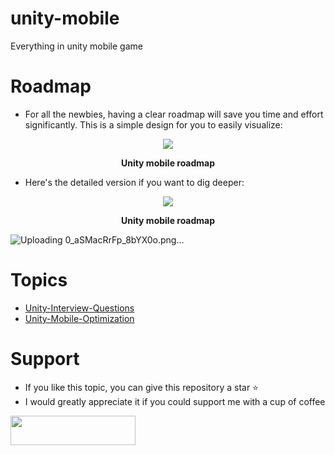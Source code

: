 # unity-mobile
Everything in unity mobile game

# Roadmap

- For all the newbies, having a clear roadmap will save you time and effort significantly. This is a simple design for you to easily visualize:

<div align="center">
	<img src="https://github.com/GuardianOfGods/unity-mobile/assets/52252046/2a5995f6-38ff-456f-b996-73ff44339117">
  <p><b>Unity mobile roadmap</b></p>
</div>

- Here's the detailed version if you want to dig deeper:

<div align="center">
	<img src="https://github.com/GuardianOfGods/unity-mobile/assets/52252046/7f78becd-e87a-4c65-90bd-6e1d8a8224fb">
  <p><b>Unity mobile roadmap</b></p>
</div>

![Uploading 0_aSMacRrFp_8bYX0o.png…]()


# Topics
- [Unity-Interview-Questions](https://github.com/GuardianOfGods/unity-interview-questions)
- [Unity-Mobile-Optimization](https://github.com/GuardianOfGods/unity-mobile-optimization)

# Support
- If you like this topic, you can give this repository a star ⭐
- I would greatly appreciate it if you could support me with a cup of coffee
<a href="https://www.buymeacoffee.com/HoangVanThu">
  <img src="https://www.the3rdsequence.com/texturedb/images/donate/buymeacoffee.svg" width="200" height="47"/>
</a>
